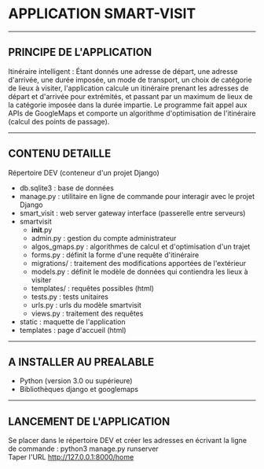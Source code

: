 APPLICATION SMART-VISIT
=======================

-------------------------
PRINCIPE DE L'APPLICATION
-------------------------

Itinéraire intelligent : 
Étant donnés une adresse de départ, une adresse d'arrivée, une durée imposée, un mode de transport, un choix de catégorie de lieux à visiter, l'application calcule un itinéraire prenant les adresses de départ et d'arrivée pour extrémités, et passant par un maximum de lieux de la catégorie imposée dans la durée impartie.
Le programme fait appel aux APIs de GoogleMaps et comporte un algorithme d'optimisation de l'itinéraire (calcul des points de passage).

----------------
CONTENU DETAILLE
----------------

Répertoire DEV (conteneur d'un projet Django)

- db.sqlite3 :			base de données
- manage.py :			utilitaire en ligne de commande pour interagir avec le projet Django
- smart_visit :			web server gateway interface (passerelle entre serveurs)
- smartvisit
	- __init__.py
	- admin.py :			gestion du compte administrateur
	- algos_gmaps.py :		algorithmes de calcul et d'optimisation d'un trajet
	- forms.py :			définit la forme d'une requête d'itinéraire
	- migrations/ :			traitement des modifications apportées de l'extérieur
	- models.py :			définit le modèle de données qui contiendra les lieux à visiter
	- templates/ : 			requêtes possibles (html)
	- tests.py :			tests unitaires
	- urls.py :				urls du modèle smartvisit
	- views.py :			traitement des requêtes
- static :				maquette de l'application
- templates :			page d'accueil (html)

------------------------
A INSTALLER AU PREALABLE
------------------------

- Python (version 3.0 ou supérieure)
- Bibliothèques django et googlemaps

--------------------------
LANCEMENT DE L'APPLICATION
--------------------------

Se placer dans le répertoire DEV et créer les adresses en écrivant la ligne de commande : python3 manage.py runserver	
Taper l'URL http://127.0.0.1:8000/home



